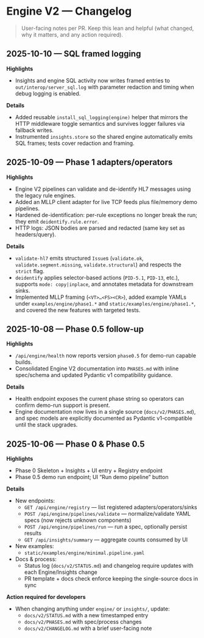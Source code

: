 # Engine V2 — Changelog

> User-facing notes per PR. Keep this lean and helpful (what changed, why it matters, and any action required).

## 2025-10-10 — SQL framed logging

**Highlights**
- Insights and engine SQL activity now writes framed entries to `out/interop/server_sql.log` with parameter redaction and timing when debug logging is enabled.

**Details**
- Added reusable `install_sql_logging(engine)` helper that mirrors the HTTP middleware toggle semantics and survives logger failures via fallback writes.
- Instrumented `insights.store` so the shared engine automatically emits SQL frames; tests cover redaction and framing.

## 2025-10-09 — Phase 1 adapters/operators

**Highlights**
- Engine V2 pipelines can validate and de-identify HL7 messages using the legacy rule engines.
- Added an MLLP client adapter for live TCP feeds plus file/memory demo pipelines.
- Hardened de-identification: per-rule exceptions no longer break the run; they emit `deidentify.rule.error`.
- HTTP logs: JSON bodies are parsed and redacted (same key set as headers/query).

**Details**
- `validate-hl7` emits structured `Issue`s (`validate.ok`, `validate.segment.missing`, `validate.structural`) and respects the `strict` flag.
- `deidentify` applies selector-based actions (`PID-5.1`, `PID-13`, etc.), supports `mode: copy|inplace`, and annotates metadata for downstream sinks.
- Implemented MLLP framing (`<VT>…<FS><CR>`), added example YAMLs under `examples/engine/phase1.*` and `static/examples/engine/phase1.*`, and covered the new features with targeted tests.

## 2025-10-08 — Phase 0.5 follow-up

**Highlights**
- `/api/engine/health` now reports version `phase0.5` for demo-run capable builds.
- Consolidated Engine V2 documentation into `PHASES.md` with inline spec/schema and updated Pydantic v1 compatibility guidance.

**Details**
- Health endpoint exposes the current phase string so operators can confirm demo-run support is present.
- Engine documentation now lives in a single source (`docs/v2/PHASES.md`), and spec models are explicitly documented as Pydantic v1-compatible until the stack upgrades.

## 2025-10-06 — Phase 0 & Phase 0.5

**Highlights**
- Phase 0 Skeleton + Insights + UI entry + Registry endpoint
- Phase 0.5 demo run endpoint; UI “Run demo pipeline” button

**Details**
- New endpoints:
  - `GET /api/engine/registry` — list registered adapters/operators/sinks
  - `POST /api/engine/pipelines/validate` — normalize/validate YAML specs (now rejects unknown components)
  - `POST /api/engine/pipelines/run` — run a spec, optionally persist results
  - `GET /api/insights/summary` — aggregate counts consumed by UI
- New examples:
  - `static/examples/engine/minimal.pipeline.yaml`
- Docs & process:
  - Status log (`docs/v2/STATUS.md`) and changelog require updates with each Engine/Insights change
  - PR template + docs check enforce keeping the single-source docs in sync

**Action required for developers**
- When changing anything under `engine/` or `insights/`, update:
  - `docs/v2/STATUS.md` with a new timestamped entry
  - `docs/v2/PHASES.md` with spec/process changes
  - `docs/v2/CHANGELOG.md` with a brief user-facing note
